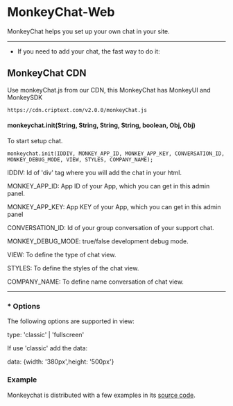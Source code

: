 # MonkeyChat-Web

MonkeyChat helps you set up your own chat in your site.

***

* If you need to add your chat, the fast way to do it:

## MonkeyChat CDN
Use monkeyChat.js from our CDN, this MonkeyChat has MonkeyUI and MonkeySDK
```
https://cdn.criptext.com/v2.0.0/monkeyChat.js
```
#### monkeychat.init(String, String, String, String, boolean, Obj, Obj)
To start setup chat.
```
monkeychat.init(IDDIV, MONKEY_APP_ID, MONKEY_APP_KEY, CONVERSATION_ID, MONKEY_DEBUG_MODE, VIEW, STYLES, COMPANY_NAME);
```
IDDIV: Id of 'div' tag where you will add the chat in your html.

MONKEY_APP_ID: App ID of your App, which you can get in this admin panel.

MONKEY_APP_KEY: App KEY of your App, which you can get in this admin panel

CONVERSATION_ID: Id of your group conversation of your support chat.

MONKEY_DEBUG_MODE: true/false development debug mode.

VIEW: To define the type of chat view.

STYLES: To define the styles of the chat view.

COMPANY_NAME: To define name conversation of chat view.

***

### * Options
The following options are supported in view:

type: 'classic' | 'fullscreen'

If use 'classic' add the data:

data: {width: '380px',height: '500px'}


### Example

Monkeychat is distributed with a few examples in its [source code](https://github.com/Criptext/MonkeyChat-Web-React/tree/master/examples).
